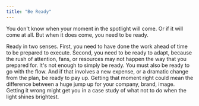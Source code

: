 ```yaml
---
title: "Be Ready"
---
```


You don't know when your moment in the spotlight will come. 
Or if it will come at all.
But when it does come, you need to be ready. 

Ready in two senses.
First, you need to have done the work ahead of time to be prepared to execute. 
Second, you need to be ready to adapt, because the rush of attention, fans, or resources may not happen the way that you prepared for. 
It's not enough to simply be ready.
You must also be ready to go with the flow. 
And if that involves a new expense, or a dramatic change from the plan, be ready to pay up. 
Getting that moment right could mean the difference between a huge jump up for your company, brand, image. 
Getting it wrong might get you in a case study of what not to do when the light shines brightest. 
 